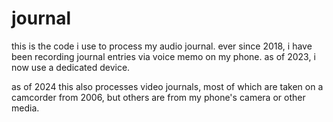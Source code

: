 # journal

this is the code i use to process my audio journal. ever since 2018, i have been recording journal entries via voice memo on my phone. as of 2023, i now use a dedicated device.

as of 2024 this also processes video journals, most of which are taken on a camcorder from 2006, but others are from my phone's camera or other media.
